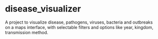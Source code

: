 # disease_visualizer
A project to visualize disease, pathogens, viruses, bacteria and outbreaks on a maps interface, with selectable filters and options like year, kingdom, transmission method.
